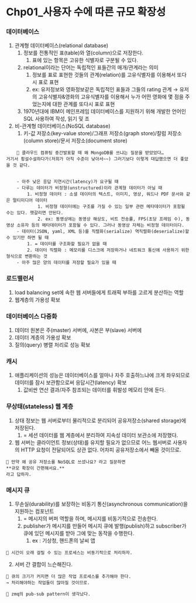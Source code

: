 # Chp01_사용자 수에 따른 규모 확장성

### 데이터베이스

1. 관계형 데이터베이스(relational database)
    1. 정보를 전통적인 표(table)와 열(column)으로 저장한다.
        1. 표에 있는 항목은 고유한 식별자로 구분될 수 있다. 
    2. relational이라는 단어는 독립적인 표들간의 매개/관계라는 의미
        1. 정보를 표로 표현한 것들의 관계(relation)를 고유식별자를 이용해서 또다시 표로 표현
        2. ex: 유저정보와 영화정보같은 독립적인 표들과 그들의 rating 관계 
        → 유저의 고유식별자&영화의 고유식별자를 이용해서 누가 어떤 영화에 몇 점을 주었는지에 대한 관계를 또다시 표로 표현
    3. 1970년대에 IBM이 메인프레임 데이터베이스를 지원하기 위해 개발한 언어인 SQL 사용하여 작성, 읽기 및 조
2. 비-관계형 데이터베이스(NoSQL database)
    1. 키-값 저장소(key-value store)/그래프 저장소(graph store)/칼럼 저장소(column store)/문서 저장소(document store)
    
```
    🐳 클라우드 컴퓨팅 중간발표할 때 왜 MongoDB를 쓰냐는 질문을 받았었다… 
거기서 횡설수설하다가(저희가 아직 수준이 낮아서~~) 그러기보다 이렇게 대답했으면 더 좋았을 것 같다.

    
    - 아주 낮은 응답 지연시간(latency)가 요구될 때
    - 다루는 데이터가 비정형(unstructured)이라 관계형 데이터가 아닐 때
        1. 비정형 데이터 : 소셜 데이터의 텍스트, 이미지, 영상, 워드나 PDF 문서와 같은 멀티미디어 데이터
            1. 비정형 데이터에는 구조를 가질 수 있는 일부 관련 메타데이터가 포함될 수는 있다. 헷갈리면 안된다. 
            2. ex: 동영상에는 동영상 해상도, 비트 전송률, FPS(초당 프레임 수), 동영상 소유자 등의 메타데이터가 포함될 수 있다. 그러나 동영상 자체는 비정형 데이터이다.
    - 데이터(JSON, yaml, XML 등)를 직렬화(serialize) 역직렬화(deserialize)할 수 있기만 하면 될 때
        1. = 데이터를 구조화할 필요가 없을 때
        2. 데이터 직렬화 : 메모리를 디스크에 저장하거나 네트워크 통신에 사용하기 위한 형식으로 변환하는 것
    - 아주 많은 양의 데이터를 저장할 필요가 있을 때

```

### 로드밸런서

1. load balancing set에 속한 웹 서버들에게 트래픽 부하를 고르게 분산하는 역할 
2. 웹계층의 가용성 확보

### 데이터베이스 다중화

1. 데이터 원본은 주(master) 서버에, 사본은 부(slave) 서버에
2. 데이터 계층의 가용성 확보 
3. 질의(query) 병렬 처리로 성능 확보

### 캐시

1. 애플리케이션의 성능은 데이터베이스를 얼마나 자주 호출하느냐에 크게 좌우되므로 데이터를 잠시 보관함으로써 응답시간(latency) 확보
    1. 값비싼 연산 결과/자주 참조되는 데이터를 휘발성 메모리 안에 둔다.

### 무상태(stateless) 웹 계층

1. 상태 정보는 웹 서버로부터 물리적으로 분리되어 공유저장소(shared storage)에 저장된다.
    1. = 세션 데이터를 웹 계층에서 분리하여 지속성 데이터 보관소에 저장했다. 
2. 웹 서버는 클라이언트 정보(상태)를 유지할 필요가 없으므로 어느 웹서버로 사용자의 HTTP 요청이 전달되어도 상관 없다. 어차피 공유저장소에서 빼올 것이므로. 

```
🐳 만약 왜 공유 저장소를 NoSQL로 쓰셨나요? 라고 질문하면
**규모 확장이 간편해서요.**
라고 답하자.
```

### 메시지 큐

1. 무손실(durability)를 보장하는 비동기 통신(asynchronous communication)을 지원하는 컴포넌트
    1. = 메시지의 버퍼 역할을 하며, 메시지를 비동기적으로 전송한다.
    2. publisher가 메시지를 만들어 메시지 큐에 발행(publish)하고 subscriber가 큐에 있던 메시지를 받아 그에 맞는 동작을 수행한다.
        1. ex : 기상청, 핸드폰의 날씨 앱

```
🐳 시간이 오래 걸릴 수 있는 프로세스는 비동기적으로 처리하자.
```


2. 서버 간 결합이 느슨해진다.

```
🐳 큐의 크기가 커지면 더 많은 작업 프로세스를 추가해야 한다. 
→ 처리해야하는 작업들이 많아질 것이므로.
```

```
🐳 zmq의 pub-sub pattern이 생각났다.

```
